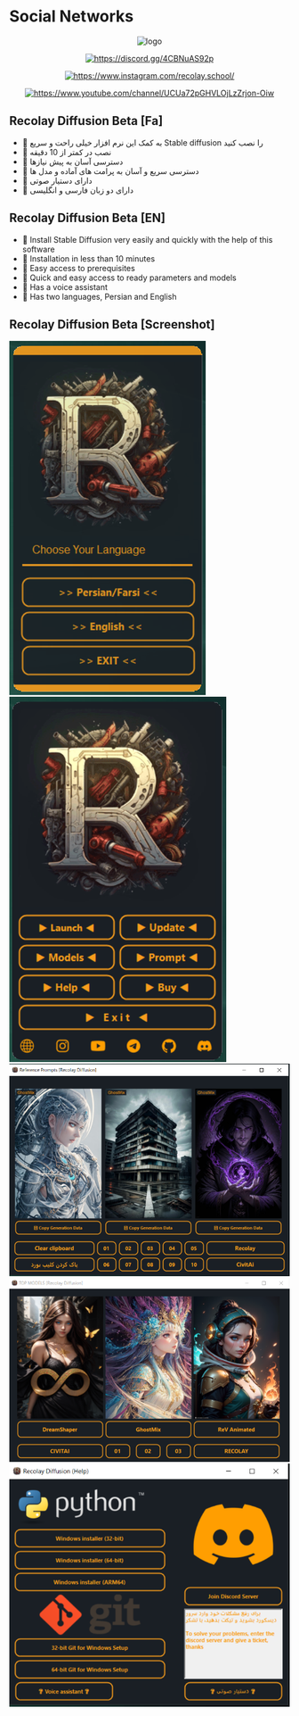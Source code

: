<!DOCTYPE html>
<html>
<body>
<h1>Social Networks</h1>
<div align="center">
  <img src="https://cdn.discordapp.com/attachments/1103641298939957248/1162403132215656549/Splash2.gif?ex=653bcf47&is=65295a47&hm=e001ea8f1bc42ac54e6ab01fe332db65822100d1d6981241f22962131241f2f2&" alt="logo" width="300" height="300">
<p><a href="https://discord.gg/4CBNuAS92p">
<img src="https://cdn.discordapp.com/attachments/1103641298939957248/1162400907850424350/discord.png?ex=653bcd34&is=65295834&hm=222b08042b14f3071c6f9b6154196ecf5e09c7333854f08e0fc50fbecdbc9fcf&" alt="https://discord.gg/4CBNuAS92p" width="200" height="25">
</a>
<p><a href="https://www.instagram.com/recolay.school/">
<img src="https://cdn.discordapp.com/attachments/1103641298939957248/1162400987839987832/insta.png?ex=653bcd47&is=65295847&hm=2128162977f4e51a0c2d485c633320306a498f50b026281694632338aafdc9dc&" alt="https://www.instagram.com/recolay.school/" width="200" height="25">
</a>
<p><a href="https://discord.gg/4CBNuAS92p">
<img src="https://cdn.discordapp.com/attachments/1103641298939957248/1162400997973434530/Youtube.png?ex=653bcd4a&is=6529584a&hm=d5dc852a2836b23a2fd41c0588b59f77c716bd6beba1fc40c9db479df53e9bf0&" alt="https://www.youtube.com/channel/UCUa72pGHVLOjLzZrjon-Oiw" width="200" height="25">
</a></p>
</div>
</body>
</html>

## Recolay Diffusion Beta [Fa]
+ 🔰 به کمک این نرم افزار خیلی راحت و سریع Stable diffusion را نصب کنید 
+ 🔰 نصب در کمتر از 10 دقیقه 
+ 🔰 دسترسی آسان به پیش نیازها 
+ 🔰 دسترسی سریع و آسان به پرامت های آماده و مدل ها
+ 🔰 دارای دستیار صوتی
+ 🔰 دارای دو زبان فارسی و انگلیسی

## Recolay Diffusion Beta [EN]
+ 🔰 Install Stable Diffusion very easily and quickly with the help of this software
+ 🔰 Installation in less than 10 minutes
+ 🔰 Easy access to prerequisites
+ 🔰 Quick and easy access to ready parameters and models
+ 🔰 Has a voice assistant
+ 🔰 Has two languages, Persian and English

## Recolay Diffusion Beta [Screenshot]
![](Screenshot1.PNG)
![](Screenshot2.PNG)
![](Screenshot3.PNG)
![](Screenshot4.PNG)
![](Screenshot5.PNG)
